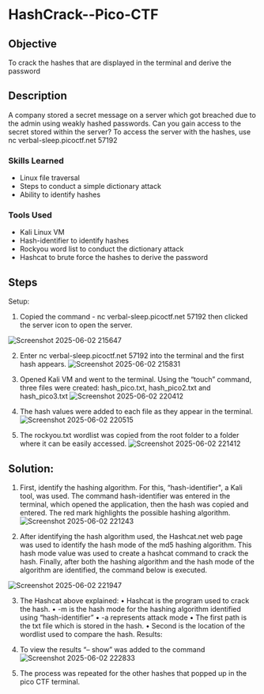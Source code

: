 # HashCrack--Pico-CTF

## Objective
To crack the hashes that are displayed in the terminal and derive the password

## Description
A company stored a secret message on a server which got breached due to the admin using weakly hashed passwords. Can you gain access to the secret stored within the server?
To access the server with the hashes, use nc verbal-sleep.picoctf.net 57192

### Skills Learned
- Linux file traversal
- Steps to conduct a simple dictionary attack
- Ability to identify hashes

### Tools Used
- Kali Linux VM 
- Hash-identifier to identify hashes
- Rockyou word list to conduct the dictionary attack
- Hashcat to brute force the hashes to derive the password

## Steps
Setup:
1.	Copied the command - nc verbal-sleep.picoctf.net 57192 then clicked the server icon to open the server.

![Screenshot 2025-06-02 215647](https://github.com/user-attachments/assets/471e2d38-b887-419b-b765-5d9511d6f70a)

2.	Enter nc verbal-sleep.picoctf.net 57192 into the terminal and the first hash appears.
![Screenshot 2025-06-02 215831](https://github.com/user-attachments/assets/431f4138-be54-4bec-a21e-562aa525f456)

3.	Opened Kali VM and went to the terminal. Using the “touch” command, three files were created: hash_pico.txt, hash_pico2.txt and hash_pico3.txt
![Screenshot 2025-06-02 220412](https://github.com/user-attachments/assets/4a514665-81be-45d0-8db4-3efd93023f0a)

4.	The hash values were added to each file as they appear in the terminal. 
![Screenshot 2025-06-02 220515](https://github.com/user-attachments/assets/c89ea803-7dff-4134-9438-1dc3b35368be)

5.	The rockyou.txt wordlist was copied from the root folder to a folder where it can be easily accessed. 
![Screenshot 2025-06-02 221412](https://github.com/user-attachments/assets/dfd462d7-d17d-4795-8d5a-75b579a04e7c)

## Solution:
1.	First, identify the hashing algorithm. For this, “hash-identifier", a Kali tool, was used. The command hash-identifier was entered in the terminal, which opened the application, then the hash was copied and entered. The red mark highlights the possible hashing algorithm.
![Screenshot 2025-06-02 221243](https://github.com/user-attachments/assets/b24f7ac2-7749-47f2-a680-7a5858a109b0)

2.	After identifying the hash algorithm used, the Hashcat.net web page was used to identify the hash mode of the md5 hashing algorithm. This hash mode value was used to create a hashcat command to crack the hash. Finally, after both the hashing algorithm and the hash mode of the algorithm are identified, the command below is  executed.

![Screenshot 2025-06-02 221947](https://github.com/user-attachments/assets/591aa238-a57b-4975-b096-9d23c896284c)

3.	The Hashcat above explained:
•	Hashcat is the program used to crack the hash.
•	-m is the hash mode for the hashing algorithm identified using “hash-identifier”
•	-a represents attack mode
•	The first path is the txt file which is stored in the hash.
•	Second is the location of the wordlist used to compare the hash.
Results:

1.	To view the results “– show” was added to the command
 ![Screenshot 2025-06-02 222833](https://github.com/user-attachments/assets/17e2c989-0029-4616-bd2d-98a72df665eb)

2.	The process was repeated for the other hashes that popped up in the pico CTF terminal.
